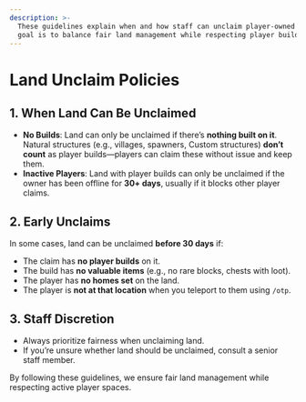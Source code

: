 ```yaml
---
description: >-
  These guidelines explain when and how staff can unclaim player-owned land. The
  goal is to balance fair land management while respecting player builds.
---
```


# Land Unclaim Policies

## 1. **When Land Can Be Unclaimed**

* **No Builds**: Land can only be unclaimed if there’s **nothing built on it**. Natural structures (e.g., villages, spawners, Custom structures) **don’t count** as player builds—players can claim these without issue and keep them.
* **Inactive Players**: Land with player builds can only be unclaimed if the owner has been offline for **30+ days**, usually if it blocks other player claims.

## 2. **Early Unclaims**

In some cases, land can be unclaimed **before 30 days** if:

* The claim has **no player builds** on it.
* The build has **no valuable items** (e.g., no rare blocks, chests with loot).
* The player has **no homes set** on the land.
* The player is **not at that location** when you teleport to them using `/otp`.

## 3. **Staff Discretion**

* Always prioritize fairness when unclaiming land.
* If you’re unsure whether land should be unclaimed, consult a senior staff member.

By following these guidelines, we ensure fair land management while respecting active player spaces.
